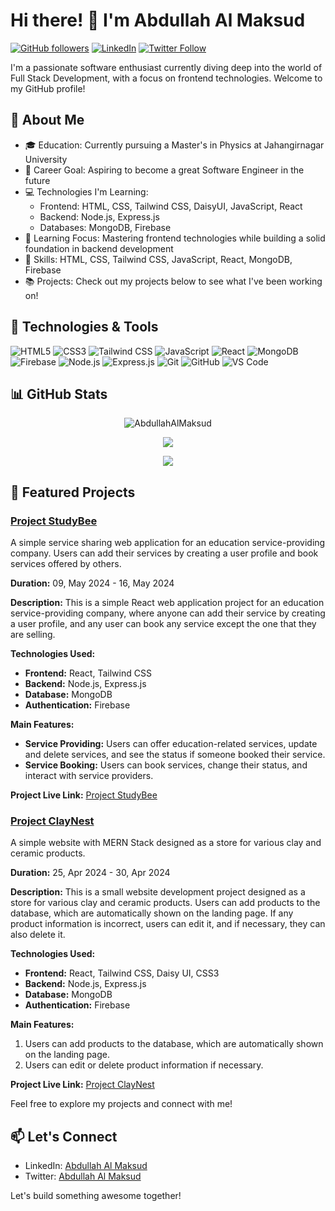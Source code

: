 # Hi there! 👋 I'm Abdullah Al Maksud

[![GitHub followers](https://img.shields.io/github/followers/abdullahalmaksud?label=Follow&style=social)](https://github.com/abdullahalmaksud)
[![LinkedIn](https://img.shields.io/badge/LinkedIn-Profile-informational?style=flat&logo=linkedin&logoColor=white&color=0077B5)](https://www.linkedin.com/in/abdullahalmaksud/)
[![Twitter Follow](https://img.shields.io/twitter/follow/aamaksud?style=social)](https://twitter.com/aamaksud)

I'm a passionate software enthusiast currently diving deep into the world of Full Stack Development, with a focus on frontend technologies. Welcome to my GitHub profile!

## 🚀 About Me

- 🎓 Education: Currently pursuing a Master's in Physics at Jahangirnagar University
- 💼 Career Goal: Aspiring to become a great Software Engineer in the future
- 💻 Technologies I'm Learning:
  - Frontend: HTML, CSS, Tailwind CSS, DaisyUI, JavaScript, React
  - Backend: Node.js, Express.js
  - Databases: MongoDB, Firebase
- 🌱 Learning Focus: Mastering frontend technologies while building a solid foundation in backend development
- 🔧 Skills: HTML, CSS, Tailwind CSS, JavaScript, React, MongoDB, Firebase
- 📚 Projects: Check out my projects below to see what I've been working on!

## 🔧 Technologies & Tools

![HTML5](https://img.shields.io/badge/-HTML5-E34F26?style=flat-square&logo=html5&logoColor=white)
![CSS3](https://img.shields.io/badge/-CSS3-1572B6?style=flat-square&logo=css3&logoColor=white)
![Tailwind CSS](https://img.shields.io/badge/-Tailwind%20CSS-38B2AC?style=flat-square&logo=tailwind-css&logoColor=white)
![JavaScript](https://img.shields.io/badge/-JavaScript-F7DF1E?style=flat-square&logo=javascript&logoColor=black)
![React](https://img.shields.io/badge/-React-61DAFB?style=flat-square&logo=react&logoColor=white)
![MongoDB](https://img.shields.io/badge/-MongoDB-47A248?style=flat-square&logo=mongodb&logoColor=white)
![Firebase](https://img.shields.io/badge/-Firebase-FFCA28?style=flat-square&logo=firebase&logoColor=black)
![Node.js](https://img.shields.io/badge/-Node.js-339933?style=flat-square&logo=node.js&logoColor=white)
![Express.js](https://img.shields.io/badge/-Express.js-000000?style=flat-square&logo=express&logoColor=white)
![Git](https://img.shields.io/badge/-Git-F05032?style=flat-square&logo=git&logoColor=white)
![GitHub](https://img.shields.io/badge/-GitHub-181717?style=flat-square&logo=github&logoColor=white)
![VS Code](https://img.shields.io/badge/-VS%20Code-007ACC?style=flat-square&logo=visual-studio-code&logoColor=white)

## 📊 GitHub Stats

<p align="center"><img align="center" src="https://github-readme-streak-stats.herokuapp.com/?user=AbdullahAlMaksud&" alt="AbdullahAlMaksud" /></p>
<p align="center"><img align="center" src="https://github-readme-stats.vercel.app/api?username=abdullahalmaksud&show_icons=true&count_private=true&hide=stars" /></p>
<p align="center"><img align="center" src="https://github-readme-stats.vercel.app/api/top-langs/?username=abdullahalmaksud&layout=compact" /></p>

## 🌱 Featured Projects
### [Project StudyBee](https://github.com/abdullahalmaksud/project-studybee)
A simple service sharing web application for an education service-providing company. Users can add their services by creating a user profile and book services offered by others.

**Duration:** 09, May 2024 - 16, May 2024

**Description:**
This is a simple React web application project for an education service-providing company, where anyone can add their service by creating a user profile, and any user can book any service except the one that they are selling.

**Technologies Used:**
- **Frontend:** React, Tailwind CSS
- **Backend:** Node.js, Express.js
- **Database:** MongoDB
- **Authentication:** Firebase

**Main Features:**
- **Service Providing:** Users can offer education-related services, update and delete services, and see the status if someone booked their service.
- **Service Booking:** Users can book services, change their status, and interact with service providers.

**Project Live Link:** [Project StudyBee](https://project-studybee.web.app/)



### [Project ClayNest](https://github.com/abdullahalmaksud/project-claynest)
A simple website with MERN Stack designed as a store for various clay and ceramic products.

**Duration:** 25, Apr 2024 - 30, Apr 2024

**Description:**
This is a small website development project designed as a store for various clay and ceramic products. Users can add products to the database, which are automatically shown on the landing page. If any product information is incorrect, users can edit it, and if necessary, they can also delete it.

**Technologies Used:**
- **Frontend:** React, Tailwind CSS, Daisy UI, CSS3
- **Backend:** Node.js, Express.js
- **Database:** MongoDB
- **Authentication:** Firebase

**Main Features:**
1. Users can add products to the database, which are automatically shown on the landing page.
2. Users can edit or delete product information if necessary.

**Project Live Link:** [Project ClayNest](https://project-claynest.web.app/)


Feel free to explore my projects and connect with me!

## 📫 Let's Connect

- LinkedIn: [Abdullah Al Maksud](https://www.linkedin.com/in/abdullahalmaksud/)
- Twitter: [Abdullah Al Maksud](https://twitter.com/aamaksud)

Let's build something awesome together!

